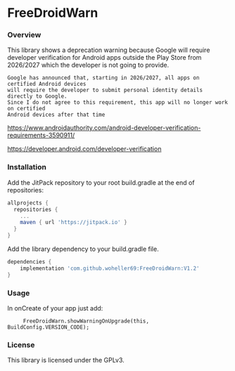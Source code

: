 # FreeDroidWarn

### Overview

This library shows a deprecation warning because Google will require developer verification for Android apps outside the Play Store from 2026/2027 which the developer is not going to provide.


 ```
Google has announced that, starting in 2026/2027, all apps on certified Android devices
will require the developer to submit personal identity details directly to Google.
Since I do not agree to this requirement, this app will no longer work on certified
Android devices after that time
```

https://www.androidauthority.com/android-developer-verification-requirements-3590911/

https://developer.android.com/developer-verification


### Installation

Add the JitPack repository to your root build.gradle at the end of repositories:

```gradle
allprojects {
  repositories {
    ...
    maven { url 'https://jitpack.io' }
  }
}
```

Add the library dependency to your build.gradle file.

```gradle
dependencies {
    implementation 'com.github.woheller69:FreeDroidWarn:V1.2'
}
```

### Usage

In onCreate of your app just add:

```
     FreeDroidWarn.showWarningOnUpgrade(this, BuildConfig.VERSION_CODE);

```


### License

This library is licensed under the GPLv3.


